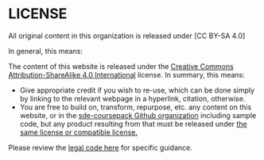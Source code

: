 # LICENSE

All original content in this organization is released under [CC BY-SA 4.0]

In general, this means:

The content of this website is released under the [Creative Commons
Attribution-ShareAlike 4.0 International](https://creativecommons.org/licenses/by-sa/4.0/) license. In summary, this means:
* Give appropriate credit if you wish to re-use, which can be done simply by linking to the relevant webpage in
a hyperlink, citation, otherwise.
* You are free to build on, transform, repurpose, etc. any content on this website, or in the [sde-coursepack Github
organization](https://github.com/sde-coursepack) including sample code, but any product resulting from that must
be released under [the same license or compatible license.](https://creativecommons.org/share-your-work/licensing-considerations/compatible-licenses)

Please review the [legal code here](https://creativecommons.org/licenses/by-sa/4.0/legalcode) for specific guidance.
